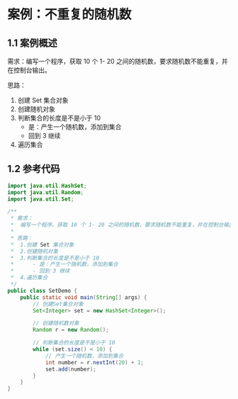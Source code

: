 # 案例：不重复的随机数

## 1.1 案例概述

需求：编写一个程序，获取 10 个 1- 20 之间的随机数，要求随机数不能重复，并在控制台输出。

思路：

1. 创建 Set 集合对象
2. 创建随机对象
3. 判断集合的长度是不是小于 10
   - 是：产生一个随机数，添加到集合
   - 回到 3 继续
4. 遍历集合

## 1.2 参考代码

```java
import java.util.HashSet;
import java.util.Random;
import java.util.Set;

/**
 * 需求：
 *  编写一个程序，获取 10 个 1- 20 之间的随机数，要求随机数不能重复，并在控制台输出。
 *
 * 思路：
 *  1.创建 Set 集合对象
 *  2.创建随机对象
 *  3.判断集合的长度是不是小于 10
 *      - 是：产生一个随机数，添加到集合
 *      - 回到 3 继续
 *  4.遍历集合
 */
public class SetDemo {
    public static void main(String[] args) {
        // 创建Set集合对象
        Set<Integer> set = new HashSet<Integer>();

        // 创建随机数对象
        Random r = new Random();

        // 判断集合的长度是不是小于 10
        while (set.size() < 10) {
            // 产生一个随机数，添加到集合
            int number = r.nextInt(20) + 1;
            set.add(number);
        }
    }
}
```

